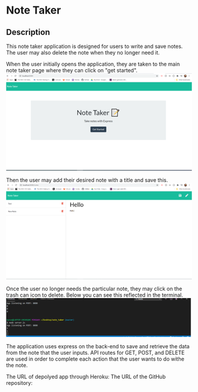 #  Note Taker

## Description

This note taker application is designed for users to write and save notes. The user may also delete the note when they no longer need it.


When the user initially opens the application, they are taken to the main note taker page where they can click on "get started".
<img src="assets\note-taker home.PNG"> 

Then the user may add their desired note with a title and save this. 
<img src = "assets\New note.PNG">

Once the user no longer needs the particular note, they may click on the trash can icon to delete. Below you can see this reflected in the terminal.
<img src="assets\deleting note.PNG">


The application uses express on the back-end to save and retrieve the data from the note that the user inputs.
API routes for GET, POST, and DELETE are used in order to complete each action that the user wants to do withe the note. 


 The URL of depolyed app through Heroku:
The URL of the GitHub repository:


